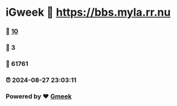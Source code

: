 # iGweek :link: https://bbs.myla.rr.nu 
### :page_facing_up: [10](https://bbs.myla.rr.nu/tag.html) 
### :speech_balloon: 3 
### :hibiscus: 61761 
### :alarm_clock: 2024-08-27 23:03:11 
### Powered by :heart: [Gmeek](https://github.com/Meekdai/Gmeek)

